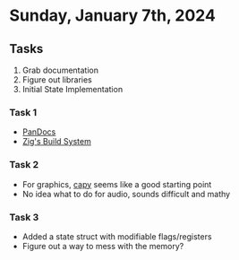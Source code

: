 # Sunday, January 7th, 2024

## Tasks

1. Grab documentation
2. Figure out libraries
3. Initial State Implementation

### Task 1
  - [PanDocs](https://gbdev.io/pandocs/)
  - [Zig's Build System](https://ziglang.org/learn/build-system/)

### Task 2
  - For graphics, [capy](https://capy-ui.org) seems like a good starting point
  - No idea what to do for audio, sounds difficult and mathy

### Task 3
  - Added a state struct with modifiable flags/registers
  - Figure out a way to mess with the memory?
